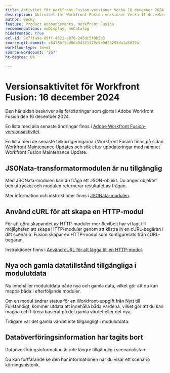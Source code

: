 ```yaml
---
title: Aktivitet för Workfront Fusion-versioner Vecka 16 december 2024
description: Aktivitet för Workfront Fusion-versioner Vecka 16 december 2024
author: Becky
feature: Product Announcements, Workfront Fusion
recommendations: noDisplay, noCatalog
hidefromtoc: true
exl-id: 9e7ffa9a-89ff-4321-a870-245dc5f0b2b3
source-git-commit: c64786f5ad86d04321379c9a9d26293da1a5079a
workflow-type: tm+mt
source-wordcount: '267'
ht-degree: 0%

---
```


# Versionsaktivitet för Workfront Fusion: 16 december 2024

Den här sidan beskriver alla förbättringar som gjorts i Adobe Workfront Fusion den 16 december 2024.

En lista med alla senaste ändringar finns i [Adobe Workfront Fusion-versionsaktivitet](/help/workfront-fusion/fusion-product-releases/fusion-release-activity.md).

En lista med de senaste felkorrigeringarna i Workfront Fusion finns på sidan [Workfront Maintenance Updates](https://experienceleague.adobe.com/docs/workfront-known-issues/releases/current-updates.html?lang=sv-SE) och sök efter uppdateringar med namnet Workfront Fusion Maintenance Update.

## JSONata-transformatormodulen är nu tillgänglig

Med JSONata-modulen kan du fråga ett JSON-objekt. Du anger objektet och uttrycket och modulen returnerar resultatet av frågan.

Mer information och instruktioner finns i [JSONata-modulen](/help/workfront-fusion/references/apps-and-modules/tools-and-transformers/jsonata-module.md).

## Använd cURL för att skapa en HTTP-modul

För att göra skapandet av HTTP-moduler mer flexibelt har vi lagt till möjligheten att skapa HTTP-moduler genom att klistra in en cURL-begäran i ditt scenario. Fusion skapar en HTTP-modul som konfigurerats från cURL-begäran.

Instruktioner finns i [Använd cURL för att lägga till en HTTP-modul](/help/workfront-fusion/create-scenarios/add-modules/use-curl-create-http.md).

## Nya och gamla datatillstånd tillgängliga i modulutdata

Nu innehåller modulutdata både nya och gamla data, vilket gör att du kan mappa båda i efterföljande moduler.

Om en modul ändrar status för en Workfront-uppgift från Nytt till Fullständigt, kommer utdata att innehålla båda värdena, vilket gör att du kan mappa och filtrera baserat på det gamla värdet eller det nya.

Tidigare var det gamla värdet inte tillgängligt i modulutdata.

## Dataöverföringsinformation har tagits bort

Dataöverföringsinformation är inte längre tillgänglig i scenariolistan.

Du kan fortfarande se den här informationen när du visar ett scenario körningshistorik.
